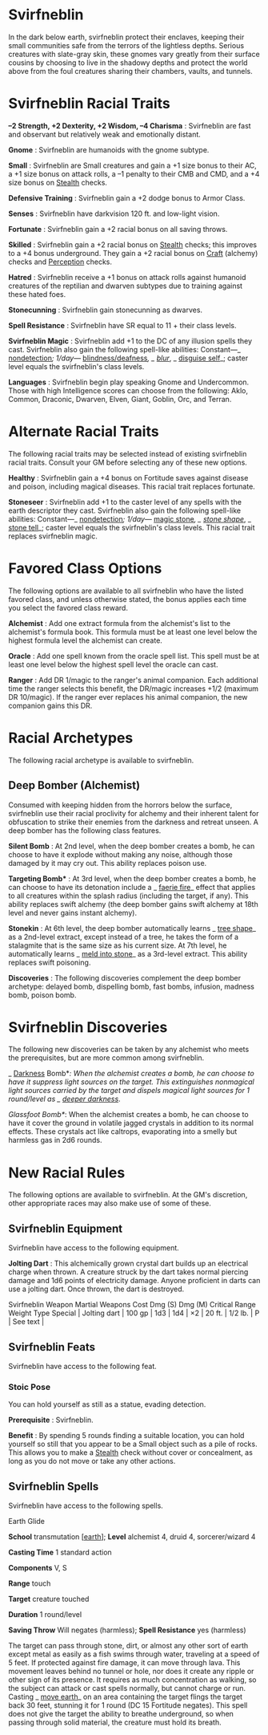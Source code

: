 # Svirfneblin

In the dark below earth, svirfneblin protect their enclaves, keeping their small communities safe from the terrors of the lightless depths. Serious creatures with slate-gray skin, these gnomes vary greatly from their surface cousins by choosing to live in the shadowy depths and protect the world above from the foul creatures sharing their chambers, vaults, and tunnels.

# Svirfneblin Racial Traits

**–2 Strength, +2 Dexterity, +2 Wisdom, –4 Charisma** : Svirfneblin are fast and observant but relatively weak and emotionally distant.

**Gnome** : Svirfneblin are humanoids with the gnome subtype.

**Small** : Svirfneblin are Small creatures and gain a +1 size bonus to their AC, a +1 size bonus on attack rolls, a –1 penalty to their CMB and CMD, and a +4 size bonus on [Stealth](/pathfinderRPG/prd/skills/stealth.html#_stealth) checks.

**Defensive Training** : Svirfneblin gain a +2 dodge bonus to Armor Class.

**Senses** : Svirfneblin have darkvision 120 ft. and low-light vision.

**Fortunate** : Svirfneblin gain a +2 racial bonus on all saving throws.

**Skilled** : Svirfneblin gain a +2 racial bonus on [Stealth](/pathfinderRPG/prd/skills/stealth.html#_stealth) checks; this improves to a +4 bonus underground. They gain a +2 racial bonus on [Craft](/pathfinderRPG/prd/skills/craft.html#_craft) (alchemy) checks and [Perception](/pathfinderRPG/prd/skills/perception.html#_perception) checks.

**Hatred** : Svirfneblin receive a +1 bonus on attack rolls against humanoid creatures of the reptilian and dwarven subtypes due to training against these hated foes.

**Stonecunning** : Svirfneblin gain stonecunning as dwarves.

**Spell Resistance** : Svirfneblin have SR equal to 11 + their class levels.

**Svirfneblin Magic** : Svirfneblin add +1 to the DC of any illusion spells they cast. Svirfneblin also gain the following spell-like abilities: Constant—_ [nondetection](/pathfinderRPG/prd/spells/nondetection.html#_nondetection)_; 1/day—_ [blindness/deafness](/pathfinderRPG/prd/spells/blindnessDeafness.html#_blindness-deafness)_, _ [blur](/pathfinderRPG/prd/spells/blur.html#_blur)_, _ [disguise self](/pathfinderRPG/prd/spells/disguiseSelf.html#_disguise-self)_; caster level equals the svirfneblin's class levels.

**Languages** : Svirfneblin begin play speaking Gnome and Undercommon. Those with high Intelligence scores can choose from the following: Aklo, Common, Draconic, Dwarven, Elven, Giant, Goblin, Orc, and Terran.

# Alternate Racial Traits

The following racial traits may be selected instead of existing svirfneblin racial traits. Consult your GM before selecting any of these new options.

**Healthy** : Svirfneblin gain a +4 bonus on Fortitude saves against disease and poison, including magical diseases. This racial trait replaces fortunate.

**Stoneseer** : Svirfneblin add +1 to the caster level of any spells with the earth descriptor they cast. Svirfneblin also gain the following spell-like abilities: Constant—_ [nondetection](/pathfinderRPG/prd/spells/nondetection.html#_nondetection)_; 1/day—_ [magic stone](/pathfinderRPG/prd/spells/magicStone.html#_magic-stone)_, _ [stone shape](/pathfinderRPG/prd/spells/stoneShape.html#_stone-shape)_, _ [stone tell](/pathfinderRPG/prd/spells/stoneTell.html#_stone-tell)_; caster level equals the svirfneblin's class levels. This racial trait replaces svirfneblin magic.

# Favored Class Options

The following options are available to all svirfneblin who have the listed favored class, and unless otherwise stated, the bonus applies each time you select the favored class reward.

**Alchemist** : Add one extract formula from the alchemist's list to the alchemist's formula book. This formula must be at least one level below the highest formula level the alchemist can create.

**Oracle** : Add one spell known from the oracle spell list. This spell must be at least one level below the highest spell level the oracle can cast.

**Ranger** : Add DR 1/magic to the ranger's animal companion. Each additional time the ranger selects this benefit, the DR/magic increases +1/2 (maximum DR 10/magic). If the ranger ever replaces his animal companion, the new companion gains this DR.

# Racial Archetypes

The following racial archetype is available to svirfneblin.

## Deep Bomber (Alchemist)

Consumed with keeping hidden from the horrors below the surface, svirfneblin use their racial proclivity for alchemy and their inherent talent for obfuscation to strike their enemies from the darkness and retreat unseen. A deep bomber has the following class features.

**Silent Bomb** : At 2nd level, when the deep bomber creates a bomb, he can choose to have it explode without making any noise, although those damaged by it may cry out. This ability replaces poison use.

**Targeting Bomb\*** : At 3rd level, when the deep bomber creates a bomb, he can choose to have its detonation include a _ [faerie fire](/pathfinderRPG/prd/spells/faerieFire.html#_faerie-fire)_ effect that applies to all creatures within the splash radius (including the target, if any). This ability replaces swift alchemy (the deep bomber gains swift alchemy at 18th level and never gains instant alchemy).

**Stonekin** : At 6th level, the deep bomber automatically learns _ [tree shape](/pathfinderRPG/prd/spells/treeShape.html#_tree-shape)_ as a 2nd-level extract, except instead of a tree, he takes the form of a stalagmite that is the same size as his current size. At 7th level, he automatically learns _ [meld into stone](/pathfinderRPG/prd/spells/meldIntoStone.html#_meld-into-stone)_ as a 3rd-level extract. This ability replaces swift poisoning.

**Discoveries** : The following discoveries complement the deep bomber archetype: delayed bomb, dispelling bomb, fast bombs, infusion, madness bomb, poison bomb.

# Svirfneblin Discoveries

The following new discoveries can be taken by any alchemist who meets the prerequisites, but are more common among svirfneblin.

_ [Darkness](/pathfinderRPG/prd/spells/darkness.html#_darkness) Bomb\*_: When the alchemist creates a bomb, he can choose to have it suppress light sources on the target. This extinguishes nonmagical light sources carried by the target and dispels magical light sources for 1 round/level as _ [deeper darkness](/pathfinderRPG/prd/spells/deeperDarkness.html#_deeper-darkness)_.

_Glassfoot Bomb\*_: When the alchemist creates a bomb, he can choose to have it cover the ground in volatile jagged crystals in addition to its normal effects. These crystals act like caltrops, evaporating into a smelly but harmless gas in 2d6 rounds.

# New Racial Rules

The following options are available to svirfneblin. At the GM's discretion, other appropriate races may also make use of some of these.

## Svirfneblin Equipment

Svirfneblin have access to the following equipment.

**Jolting Dart** : This alchemically grown crystal dart builds up an electrical charge when thrown. A creature struck by the dart takes normal piercing damage and 1d6 points of electricity damage. Anyone proficient in darts can use a jolting dart. Once thrown, the dart is destroyed.

<caption>Svirfneblin Weapon</caption><thead><tr>
<th>Martial Weapons</th>
<th>Cost</th>
<th>Dmg (S)</th>
<th>Dmg (M)</th>
<th>Critical</th>
<th>Range</th>
<th>Weight</th>
<th>Type</th>
<th>Special</th>
</tr></thead>| Jolting dart | 100 gp | 1d3 | 1d4 | ×2 | 20 ft. | 1/2 lb. | P | See text |

## Svirfneblin Feats

Svirfneblin have access to the following feat.

### Stoic Pose

You can hold yourself as still as a statue, evading detection.

**Prerequisite** : Svirfneblin.

**Benefit** : By spending 5 rounds finding a suitable location, you can hold yourself so still that you appear to be a Small object such as a pile of rocks. This allows you to make a [Stealth](/pathfinderRPG/prd/skills/stealth.html#_stealth) check without cover or concealment, as long as you do not move or take any other actions.

## Svirfneblin Spells

Svirfneblin have access to the following spells.

Earth Glide

**School** transmutation [[earth](/pathfinderRPG/prd/monsters/creatureTypes.html#_earth-subtype)]; **Level** alchemist 4, druid 4, sorcerer/wizard 4

**Casting Time** 1 standard action

**Components** V, S

**Range** touch

**Target** creature touched

**Duration** 1 round/level

**Saving Throw** Will negates (harmless); **Spell Resistance** yes (harmless)

The target can pass through stone, dirt, or almost any other sort of earth except metal as easily as a fish swims through water, traveling at a speed of 5 feet. If protected against fire damage, it can move through lava. This movement leaves behind no tunnel or hole, nor does it create any ripple or other sign of its presence. It requires as much concentration as walking, so the subject can attack or cast spells normally, but cannot charge or run. Casting _ [move earth](/pathfinderRPG/prd/spells/moveEarth.html#_move-earth)_ on an area containing the target flings the target back 30 feet, stunning it for 1 round (DC 15 Fortitude negates). This spell does not give the target the ability to breathe underground, so when passing through solid material, the creature must hold its breath.

